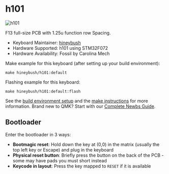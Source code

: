 # h101

![h101](https://i.imgur.com/LqmvjS1h.png)

F13 full-size PCB with 1.25u function row Spacing.

* Keyboard Maintainer: [hineybush](https://github.com/hineybush)
* Hardware Supported: h101 using STM32F072
* Hardware Availability: Fossil by Carolina Mech

Make example for this keyboard (after setting up your build environment):

    make hineybush/h101:default

Flashing example for this keyboard:

    make hineybush/h101:default:flash

See the [build environment setup](https://docs.qmk.fm/#/getting_started_build_tools) and the [make instructions](https://docs.qmk.fm/#/getting_started_make_guide) for more information. Brand new to QMK? Start with our [Complete Newbs Guide](https://docs.qmk.fm/#/newbs).

## Bootloader

Enter the bootloader in 3 ways:

* **Bootmagic reset**: Hold down the key at (0,0) in the matrix (usually the top left key or Escape) and plug in the keyboard
* **Physical reset button**: Briefly press the button on the back of the PCB - some may have pads you must short instead
* **Keycode in layout**: Press the key mapped to `RESET` if it is available
